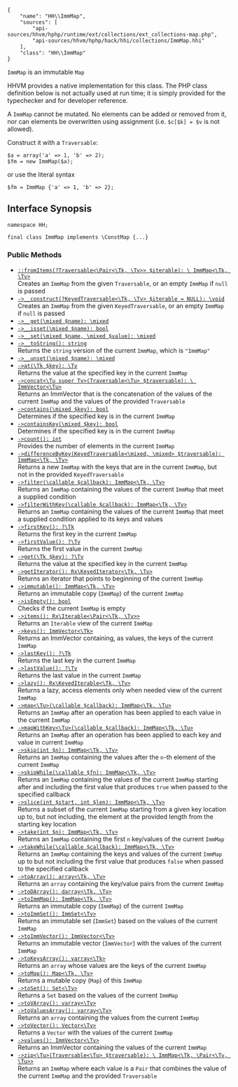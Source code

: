``` yamlmeta
{
    "name": "HH\\ImmMap",
    "sources": [
        "api-sources/hhvm/hphp/runtime/ext/collections/ext_collections-map.php",
        "api-sources/hhvm/hphp/hack/hhi/collections/ImmMap.hhi"
    ],
    "class": "HH\\ImmMap"
}
```




` ImmMap ` is an immutable `` Map ``




HHVM provides a native implementation for
this class. The PHP class definition below is not actually used at run time;
it is simply provided for the typechecker and for developer reference.




A ` ImmMap ` cannot be mutated. No elements can be added or removed from it,
nor can elements be overwritten using assignment (i.e. `` $c[$k] = $v `` is
not allowed).




Construct it with a ` Traversable `:




```
$a = array('a' => 1, 'b' => 2);
$fm = new ImmMap($a);
```




or use the literal syntax




```
$fm = ImmMap {'a' => 1, 'b' => 2};
```




## Interface Synopsis




``` Hack
namespace HH;

final class ImmMap implements \ConstMap {...}
```




### Public Methods




+ [` ::fromItems(?Traversable<\Pair<\Tk, \Tv>> $iterable): \ ImmMap<\Tk, \Tv> `](</hack/reference/class/HH.ImmMap/fromItems/>)\
  Creates an `` ImmMap `` from the given ``` Traversable ```, or an empty ```` ImmMap ````
  if ````` null ````` is passed
+ [` ->__construct(?KeyedTraversable<\Tk, \Tv> $iterable = NULL): \void `](</hack/reference/class/HH.ImmMap/__construct/>)\
  Creates an `` ImmMap `` from the given ``` KeyedTraversable ```, or an empty
  ```` ImmMap ```` if ````` null ````` is passed
+ [` ->__get(\mixed $name): \mixed `](</hack/reference/class/HH.ImmMap/__get/>)
+ [` ->__isset(\mixed $name): bool `](</hack/reference/class/HH.ImmMap/__isset/>)
+ [` ->__set(\mixed $name, \mixed $value): \mixed `](</hack/reference/class/HH.ImmMap/__set/>)
+ [` ->__toString(): string `](</hack/reference/class/HH.ImmMap/__toString/>)\
  Returns the `` string `` version of the current ``` ImmMap ```, which is ```` "ImmMap" ````
+ [` ->__unset(\mixed $name): \mixed `](</hack/reference/class/HH.ImmMap/__unset/>)
+ [` ->at(\Tk $key): \Tv `](</hack/reference/class/HH.ImmMap/at/>)\
  Returns the value at the specified key in the current `` ImmMap ``
+ [` ->concat<\Tu super Tv>(Traversable<\Tu> $traversable): \ ImmVector<\Tu> `](</hack/reference/class/HH.ImmMap/concat/>)\
  Returns an ImmVector that is the concatenation of the values of the
  current `` ImmMap `` and the values of the provided ``` Traversable ```
+ [` ->contains(\mixed $key): bool `](</hack/reference/class/HH.ImmMap/contains/>)\
  Determines if the specified key is in the current `` ImmMap ``
+ [` ->containsKey(\mixed $key): bool `](</hack/reference/class/HH.ImmMap/containsKey/>)\
  Determines if the specified key is in the current `` ImmMap ``
+ [` ->count(): int `](</hack/reference/class/HH.ImmMap/count/>)\
  Provides the number of elements in the current `` ImmMap ``
+ [` ->differenceByKey(KeyedTraversable<\mixed, \mixed> $traversable): ImmMap<\Tk, \Tv> `](</hack/reference/class/HH.ImmMap/differenceByKey/>)\
  Returns a new `` ImmMap `` with the keys that are in the current ``` ImmMap ```, but
  not in the provided ```` KeyedTraversable ````
+ [` ->filter(\callable $callback): ImmMap<\Tk, \Tv> `](</hack/reference/class/HH.ImmMap/filter/>)\
  Returns an `` ImmMap `` containing the values of the current ``` ImmMap ``` that
  meet a supplied condition
+ [` ->filterWithKey(\callable $callback): ImmMap<\Tk, \Tv> `](</hack/reference/class/HH.ImmMap/filterWithKey/>)\
  Returns an `` ImmMap `` containing the values of the current ``` ImmMap ``` that
  meet a supplied condition applied to its keys and values
+ [` ->firstKey(): ?\Tk `](</hack/reference/class/HH.ImmMap/firstKey/>)\
  Returns the first key in the current `` ImmMap ``
+ [` ->firstValue(): ?\Tv `](</hack/reference/class/HH.ImmMap/firstValue/>)\
  Returns the first value in the current `` ImmMap ``
+ [` ->get(\Tk $key): ?\Tv `](</hack/reference/class/HH.ImmMap/get/>)\
  Returns the value at the specified key in the current `` ImmMap ``
+ [` ->getIterator(): Rx\KeyedIterator<\Tk, \Tv> `](</hack/reference/class/HH.ImmMap/getIterator/>)\
  Returns an iterator that points to beginning of the current `` ImmMap ``
+ [` ->immutable(): ImmMap<\Tk, \Tv> `](</hack/reference/class/HH.ImmMap/immutable/>)\
  Returns an immutable copy (`` ImmMap ``) of the current ``` ImmMap ```
+ [` ->isEmpty(): bool `](</hack/reference/class/HH.ImmMap/isEmpty/>)\
  Checks if the current `` ImmMap `` is empty
+ [` ->items(): Rx\Iterable<\Pair<\Tk, \Tv>> `](</hack/reference/class/HH.ImmMap/items/>)\
  Returns an `` Iterable `` view of the current ``` ImmMap ```
+ [` ->keys(): ImmVector<\Tk> `](</hack/reference/class/HH.ImmMap/keys/>)\
  Returns an ImmVector containing, as values, the keys of the current `` ImmMap ``
+ [` ->lastKey(): ?\Tk `](</hack/reference/class/HH.ImmMap/lastKey/>)\
  Returns the last key in the current `` ImmMap ``
+ [` ->lastValue(): ?\Tv `](</hack/reference/class/HH.ImmMap/lastValue/>)\
  Returns the last value in the current `` ImmMap ``
+ [` ->lazy(): Rx\KeyedIterable<\Tk, \Tv> `](</hack/reference/class/HH.ImmMap/lazy/>)\
  Returns a lazy, access elements only when needed view of the current
  `` ImmMap ``
+ [` ->map<\Tu>(\callable $callback): ImmMap<\Tk, \Tu> `](</hack/reference/class/HH.ImmMap/map/>)\
  Returns an `` ImmMap `` after an operation has been applied to each value in
  the current ``` ImmMap ```
+ [` ->mapWithKey<\Tu>(\callable $callback): ImmMap<\Tk, \Tu> `](</hack/reference/class/HH.ImmMap/mapWithKey/>)\
  Returns an `` ImmMap `` after an operation has been applied to each key and
  value in current ``` ImmMap ```
+ [` ->skip(int $n): ImmMap<\Tk, \Tv> `](</hack/reference/class/HH.ImmMap/skip/>)\
  Returns an `` ImmMap `` containing the values after the ``` n ```-th element of the
  current ```` ImmMap ````
+ [` ->skipWhile(\callable $fn): ImmMap<\Tk, \Tv> `](</hack/reference/class/HH.ImmMap/skipWhile/>)\
  Returns an `` ImmMap `` containing the values of the current ``` ImmMap ``` starting
  after and including the first value that produces ```` true ```` when passed to
  the specified callback
+ [` ->slice(int $start, int $len): ImmMap<\Tk, \Tv> `](</hack/reference/class/HH.ImmMap/slice/>)\
  Returns a subset of the current `` ImmMap `` starting from a given key
  location up to, but not including, the element at the provided length from
  the starting key location
+ [` ->take(int $n): ImmMap<\Tk, \Tv> `](</hack/reference/class/HH.ImmMap/take/>)\
  Returns an `` ImmMap `` containing the first ``` n ``` key/values of the current
  ```` ImmMap ````
+ [` ->takeWhile(\callable $callback): ImmMap<\Tk, \Tv> `](</hack/reference/class/HH.ImmMap/takeWhile/>)\
  Returns an `` ImmMap `` containing the keys and values of the current ``` ImmMap ```
  up to but not including the first value that produces ```` false ```` when passed
  to the specified callback
+ [` ->toArray(): array<\Tk, \Tv> `](</hack/reference/class/HH.ImmMap/toArray/>)\
  Returns an `` array `` containing the key/value pairs from the current
  ``` ImmMap ```
+ [` ->toDArray(): darray<\Tk, \Tv> `](</hack/reference/class/HH.ImmMap/toDArray/>)
+ [` ->toImmMap(): ImmMap<\Tk, \Tv> `](</hack/reference/class/HH.ImmMap/toImmMap/>)\
  Returns an immutable copy (`` ImmMap ``) of the current ``` ImmMap ```
+ [` ->toImmSet(): ImmSet<\Tv> `](</hack/reference/class/HH.ImmMap/toImmSet/>)\
  Returns an immutable set (`` ImmSet ``) based on the values of the current
  ``` ImmMap ```
+ [` ->toImmVector(): ImmVector<\Tv> `](</hack/reference/class/HH.ImmMap/toImmVector/>)\
  Returns an immutable vector (`` ImmVector ``) with the values of the current
  ``` ImmMap ```
+ [` ->toKeysArray(): varray<\Tk> `](</hack/reference/class/HH.ImmMap/toKeysArray/>)\
  Returns an `` array `` whose values are the keys of the current ``` ImmMap ```
+ [` ->toMap(): Map<\Tk, \Tv> `](</hack/reference/class/HH.ImmMap/toMap/>)\
  Returns a mutable copy (`` Map ``) of this ``` ImmMap ```
+ [` ->toSet(): Set<\Tv> `](</hack/reference/class/HH.ImmMap/toSet/>)\
  Returns a `` Set `` based on the values of the current ``` ImmMap ```
+ [` ->toVArray(): varray<\Tv> `](</hack/reference/class/HH.ImmMap/toVArray/>)
+ [` ->toValuesArray(): varray<\Tv> `](</hack/reference/class/HH.ImmMap/toValuesArray/>)\
  Returns an `` array `` containing the values from the current ``` ImmMap ```
+ [` ->toVector(): Vector<\Tv> `](</hack/reference/class/HH.ImmMap/toVector/>)\
  Returns a `` Vector `` with the values of the current ``` ImmMap ```
+ [` ->values(): ImmVector<\Tv> `](</hack/reference/class/HH.ImmMap/values/>)\
  Returns an ImmVector containing the values of the current `` ImmMap ``
+ [` ->zip<\Tu>(Traversable<\Tu> $traversable): \ ImmMap<\Tk, \Pair<\Tv, \Tu>> `](</hack/reference/class/HH.ImmMap/zip/>)\
  Returns an `` ImmMap `` where each value is a ``` Pair ``` that combines the value
  of the current ```` ImmMap ```` and the provided ````` Traversable `````
<!-- HHAPIDOC -->
